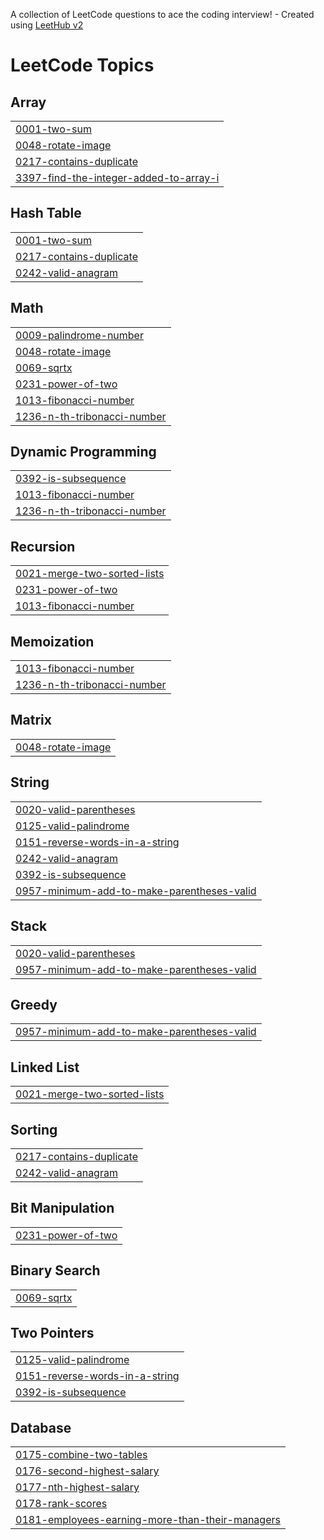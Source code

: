 A collection of LeetCode questions to ace the coding interview! - Created using [LeetHub v2](https://github.com/arunbhardwaj/LeetHub-2.0)
<!---LeetCode Topics Start-->
# LeetCode Topics
## Array
|  |
| ------- |
| [0001-two-sum](https://github.com/Negipriyanshu/Leetcode/tree/master/0001-two-sum) |
| [0048-rotate-image](https://github.com/Negipriyanshu/Leetcode/tree/master/0048-rotate-image) |
| [0217-contains-duplicate](https://github.com/Negipriyanshu/Leetcode/tree/master/0217-contains-duplicate) |
| [3397-find-the-integer-added-to-array-i](https://github.com/Negipriyanshu/Leetcode/tree/master/3397-find-the-integer-added-to-array-i) |
## Hash Table
|  |
| ------- |
| [0001-two-sum](https://github.com/Negipriyanshu/Leetcode/tree/master/0001-two-sum) |
| [0217-contains-duplicate](https://github.com/Negipriyanshu/Leetcode/tree/master/0217-contains-duplicate) |
| [0242-valid-anagram](https://github.com/Negipriyanshu/Leetcode/tree/master/0242-valid-anagram) |
## Math
|  |
| ------- |
| [0009-palindrome-number](https://github.com/Negipriyanshu/Leetcode/tree/master/0009-palindrome-number) |
| [0048-rotate-image](https://github.com/Negipriyanshu/Leetcode/tree/master/0048-rotate-image) |
| [0069-sqrtx](https://github.com/Negipriyanshu/Leetcode/tree/master/0069-sqrtx) |
| [0231-power-of-two](https://github.com/Negipriyanshu/Leetcode/tree/master/0231-power-of-two) |
| [1013-fibonacci-number](https://github.com/Negipriyanshu/Leetcode/tree/master/1013-fibonacci-number) |
| [1236-n-th-tribonacci-number](https://github.com/Negipriyanshu/Leetcode/tree/master/1236-n-th-tribonacci-number) |
## Dynamic Programming
|  |
| ------- |
| [0392-is-subsequence](https://github.com/Negipriyanshu/Leetcode/tree/master/0392-is-subsequence) |
| [1013-fibonacci-number](https://github.com/Negipriyanshu/Leetcode/tree/master/1013-fibonacci-number) |
| [1236-n-th-tribonacci-number](https://github.com/Negipriyanshu/Leetcode/tree/master/1236-n-th-tribonacci-number) |
## Recursion
|  |
| ------- |
| [0021-merge-two-sorted-lists](https://github.com/Negipriyanshu/Leetcode/tree/master/0021-merge-two-sorted-lists) |
| [0231-power-of-two](https://github.com/Negipriyanshu/Leetcode/tree/master/0231-power-of-two) |
| [1013-fibonacci-number](https://github.com/Negipriyanshu/Leetcode/tree/master/1013-fibonacci-number) |
## Memoization
|  |
| ------- |
| [1013-fibonacci-number](https://github.com/Negipriyanshu/Leetcode/tree/master/1013-fibonacci-number) |
| [1236-n-th-tribonacci-number](https://github.com/Negipriyanshu/Leetcode/tree/master/1236-n-th-tribonacci-number) |
## Matrix
|  |
| ------- |
| [0048-rotate-image](https://github.com/Negipriyanshu/Leetcode/tree/master/0048-rotate-image) |
## String
|  |
| ------- |
| [0020-valid-parentheses](https://github.com/Negipriyanshu/Leetcode/tree/master/0020-valid-parentheses) |
| [0125-valid-palindrome](https://github.com/Negipriyanshu/Leetcode/tree/master/0125-valid-palindrome) |
| [0151-reverse-words-in-a-string](https://github.com/Negipriyanshu/Leetcode/tree/master/0151-reverse-words-in-a-string) |
| [0242-valid-anagram](https://github.com/Negipriyanshu/Leetcode/tree/master/0242-valid-anagram) |
| [0392-is-subsequence](https://github.com/Negipriyanshu/Leetcode/tree/master/0392-is-subsequence) |
| [0957-minimum-add-to-make-parentheses-valid](https://github.com/Negipriyanshu/Leetcode/tree/master/0957-minimum-add-to-make-parentheses-valid) |
## Stack
|  |
| ------- |
| [0020-valid-parentheses](https://github.com/Negipriyanshu/Leetcode/tree/master/0020-valid-parentheses) |
| [0957-minimum-add-to-make-parentheses-valid](https://github.com/Negipriyanshu/Leetcode/tree/master/0957-minimum-add-to-make-parentheses-valid) |
## Greedy
|  |
| ------- |
| [0957-minimum-add-to-make-parentheses-valid](https://github.com/Negipriyanshu/Leetcode/tree/master/0957-minimum-add-to-make-parentheses-valid) |
## Linked List
|  |
| ------- |
| [0021-merge-two-sorted-lists](https://github.com/Negipriyanshu/Leetcode/tree/master/0021-merge-two-sorted-lists) |
## Sorting
|  |
| ------- |
| [0217-contains-duplicate](https://github.com/Negipriyanshu/Leetcode/tree/master/0217-contains-duplicate) |
| [0242-valid-anagram](https://github.com/Negipriyanshu/Leetcode/tree/master/0242-valid-anagram) |
## Bit Manipulation
|  |
| ------- |
| [0231-power-of-two](https://github.com/Negipriyanshu/Leetcode/tree/master/0231-power-of-two) |
## Binary Search
|  |
| ------- |
| [0069-sqrtx](https://github.com/Negipriyanshu/Leetcode/tree/master/0069-sqrtx) |
## Two Pointers
|  |
| ------- |
| [0125-valid-palindrome](https://github.com/Negipriyanshu/Leetcode/tree/master/0125-valid-palindrome) |
| [0151-reverse-words-in-a-string](https://github.com/Negipriyanshu/Leetcode/tree/master/0151-reverse-words-in-a-string) |
| [0392-is-subsequence](https://github.com/Negipriyanshu/Leetcode/tree/master/0392-is-subsequence) |
## Database
|  |
| ------- |
| [0175-combine-two-tables](https://github.com/Negipriyanshu/Leetcode/tree/master/0175-combine-two-tables) |
| [0176-second-highest-salary](https://github.com/Negipriyanshu/Leetcode/tree/master/0176-second-highest-salary) |
| [0177-nth-highest-salary](https://github.com/Negipriyanshu/Leetcode/tree/master/0177-nth-highest-salary) |
| [0178-rank-scores](https://github.com/Negipriyanshu/Leetcode/tree/master/0178-rank-scores) |
| [0181-employees-earning-more-than-their-managers](https://github.com/Negipriyanshu/Leetcode/tree/master/0181-employees-earning-more-than-their-managers) |
<!---LeetCode Topics End-->